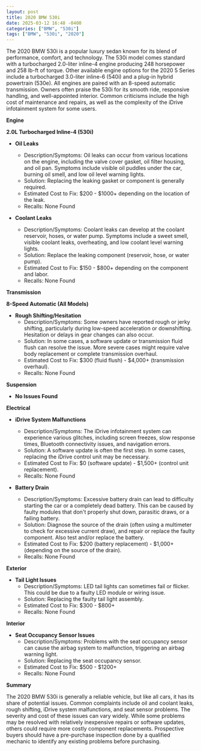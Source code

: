 ```yaml
---
layout: post
title: 2020 BMW 530i
date: 2025-03-12 16:48 -0400
categories: ["BMW", "530i"]
tags: ["BMW", "530i", "2020"]
---
```

The 2020 BMW 530i is a popular luxury sedan known for its blend of performance, comfort, and technology. The 530i model comes standard with a turbocharged 2.0-liter inline-4 engine producing 248 horsepower and 258 lb-ft of torque. Other available engine options for the 2020 5 Series include a turbocharged 3.0-liter inline-6 (540i) and a plug-in hybrid powertrain (530e). All engines are paired with an 8-speed automatic transmission. Owners often praise the 530i for its smooth ride, responsive handling, and well-appointed interior. Common criticisms include the high cost of maintenance and repairs, as well as the complexity of the iDrive infotainment system for some users.

**Engine**

**2.0L Turbocharged Inline-4 (530i)**

*   **Oil Leaks**
    *   Description/Symptoms: Oil leaks can occur from various locations on the engine, including the valve cover gasket, oil filter housing, and oil pan. Symptoms include visible oil puddles under the car, burning oil smell, and low oil level warning lights.
    *   Solution: Replacing the leaking gasket or component is generally required.
    *   Estimated Cost to Fix: $200 - $1000+ depending on the location of the leak.
    *   Recalls: None Found

*   **Coolant Leaks**
    *   Description/Symptoms: Coolant leaks can develop at the coolant reservoir, hoses, or water pump. Symptoms include a sweet smell, visible coolant leaks, overheating, and low coolant level warning lights.
    *   Solution: Replace the leaking component (reservoir, hose, or water pump).
    *   Estimated Cost to Fix: $150 - $800+ depending on the component and labor.
    *   Recalls: None Found

**Transmission**

**8-Speed Automatic (All Models)**

*   **Rough Shifting/Hesitation**
    *   Description/Symptoms: Some owners have reported rough or jerky shifting, particularly during low-speed acceleration or downshifting. Hesitation or delays in gear changes can also occur.
    *   Solution: In some cases, a software update or transmission fluid flush can resolve the issue. More severe cases might require valve body replacement or complete transmission overhaul.
    *   Estimated Cost to Fix: $300 (fluid flush) - $4,000+ (transmission overhaul).
    *   Recalls: None Found

**Suspension**

*   **No Issues Found**

**Electrical**

*   **iDrive System Malfunctions**
    *   Description/Symptoms: The iDrive infotainment system can experience various glitches, including screen freezes, slow response times, Bluetooth connectivity issues, and navigation errors.
    *   Solution: A software update is often the first step. In some cases, replacing the iDrive control unit may be necessary.
    *   Estimated Cost to Fix: $0 (software update) - $1,500+ (control unit replacement).
    *   Recalls: None Found

*   **Battery Drain**
    *   Description/Symptoms: Excessive battery drain can lead to difficulty starting the car or a completely dead battery. This can be caused by faulty modules that don't properly shut down, parasitic draws, or a failing battery.
    *   Solution: Diagnose the source of the drain (often using a multimeter to check for excessive current draw), and repair or replace the faulty component. Also test and/or replace the battery.
    *   Estimated Cost to Fix: $200 (battery replacement) - $1,000+ (depending on the source of the drain).
    *   Recalls: None Found

**Exterior**

*   **Tail Light Issues**
    *   Description/Symptoms: LED tail lights can sometimes fail or flicker. This could be due to a faulty LED module or wiring issue.
    *   Solution: Replacing the faulty tail light assembly.
    *   Estimated Cost to Fix: $300 - $800+
    *   Recalls: None Found

**Interior**

*   **Seat Occupancy Sensor Issues**
    *   Description/Symptoms: Problems with the seat occupancy sensor can cause the airbag system to malfunction, triggering an airbag warning light.
    *   Solution: Replacing the seat occupancy sensor.
    *   Estimated Cost to Fix: $500 - $1200+
    *   Recalls: None Found

**Summary**

The 2020 BMW 530i is generally a reliable vehicle, but like all cars, it has its share of potential issues. Common complaints include oil and coolant leaks, rough shifting, iDrive system malfunctions, and seat sensor problems. The severity and cost of these issues can vary widely. While some problems may be resolved with relatively inexpensive repairs or software updates, others could require more costly component replacements. Prospective buyers should have a pre-purchase inspection done by a qualified mechanic to identify any existing problems before purchasing.

